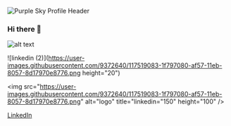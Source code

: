 ![Purple Sky Profile Header](https://user-images.githubusercontent.com/9372640/117518305-15a23e00-af54-11eb-854b-f42f6559275c.png)

### Hi there 👋 
![alt text](https://img.shields.io/badge/aramay-hello-brightgreen?style=for-the-badge&logo=appveyor "aramay")

![linkedin (2)](https://user-images.githubusercontent.com/9372640/117519083-1f797080-af57-11eb-8057-8d17970e8776.png height="20")



<img src="https://user-images.githubusercontent.com/9372640/117519083-1f797080-af57-11eb-8057-8d17970e8776.png" alt="logo"
	title="linkedin="150" height="100" />
  
  
[LinkedIn](linkedin.com/aramay)

<!--
**aramay/aramay** is a ✨ _special_ ✨ repository because its `README.md` (this file) appears on your GitHub profile.

Here are some ideas to get you started:

- 🔭 I’m currently working on ...
- 🌱 I’m currently learning ...
- 👯 I’m looking to collaborate on ...
- 🤔 I’m looking for help with ...
- 💬 Ask me about ...Motorcycles 
- 📫 How to reach me: ...
- 😄 Pronouns: ...
- ⚡ Fun fact: ...
-->
